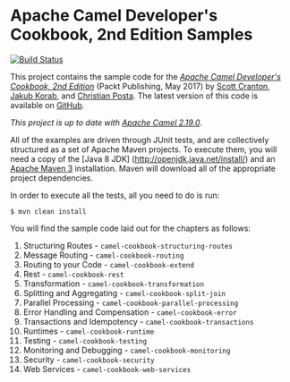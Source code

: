 Apache Camel Developer's Cookbook, 2nd Edition Samples
======================================================

[![Build Status](https://travis-ci.org/CamelCookbook/camel-cookbook-examples.png?branch=2nd_ed)](https://travis-ci.org/CamelCookbook/camel-cookbook-examples)

This project contains the sample code for the [_Apache Camel Developer's Cookbook, 2nd Edition_](http://www.packtpub.com/apache-camel-developers-cookbook/book)
(Packt Publishing, May 2017) by [Scott Cranton](https://github.com/scranton), [Jakub Korab](https://github.com/jkorab), and [Christian Posta](https://github.com/christian-posta).
The latest version of this code is available on [GitHub](http://github.com/CamelCookbook/camel-cookbook-examples).

*This project is up to date with [Apache Camel 2.19.0](http://camel.apache.org/camel-2190-release.html).*

All of the examples are driven through JUnit tests, and are collectively structured as a set
of Apache Maven projects. To execute them, you will need a copy of the [Java 8 JDK]
(http://openjdk.java.net/install/) and an [Apache Maven 3](http://maven.apache.org/) installation. 
Maven will download all of the appropriate project dependencies.

In order to execute all the tests, all you need to do is run:

    $ mvn clean install

You will find the sample code laid out for the chapters as follows:

1. Structuring Routes - `camel-cookbook-structuring-routes`
2. Message Routing - `camel-cookbook-routing`
3. Routing to your Code - `camel-cookbook-extend`
4. Rest - `camel-cookbook-rest`
5. Transformation - `camel-cookbook-transformation`
6. Splitting and Aggregating - `camel-cookbook-split-join`
7. Parallel Processing - `camel-cookbook-parallel-processing`
8. Error Handling and Compensation - `camel-cookbook-error`
9. Transactions and Idempotency - `camel-cookbook-transactions`
10. Runtimes - `camel-cookbook-runtime`
11. Testing - `camel-cookbook-testing`
12. Monitoring and Debugging - `camel-cookbook-monitoring`
13. Security - `camel-cookbook-security`
14. Web Services - `camel-cookbook-web-services`
